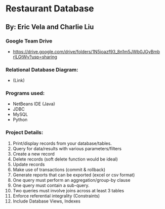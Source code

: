 # Restaurant Database

## By: Eric Vela and Charlie Liu

### Google Team Drive
- https://drive.google.com/drive/folders/1N5ioazf93_8n1m5JWb0JGyBmbrlLGtWv?usp=sharing

### Relational Database Diagram:
- (Link)

### Programs used:
- NetBeans IDE (Java)
- JDBC
- MySQL
- Python

### Project	Details:
1. Print/display records	from	your	database/tables.
2. Query for	data/results	with	various	parameters/filters
3. Create	a	new	record
4. Delete	records	(soft	delete	function	would	be	ideal)
5. Update	records
6. Make	use	of	transactions	(commit	&	rollback)
7. Generate	reports	that	can	be	exported	(excel	or	csv	format)
8. One	query	must	perform	an	aggregation/group-by	clause
9. One	query	must	contain	a	sub-query.
10. Two	queries	must	involve	joins	across	at	least	3	tables
11. Enforce	referential	integrality (Constraints)
12. Include	Database	Views,	Indexes
